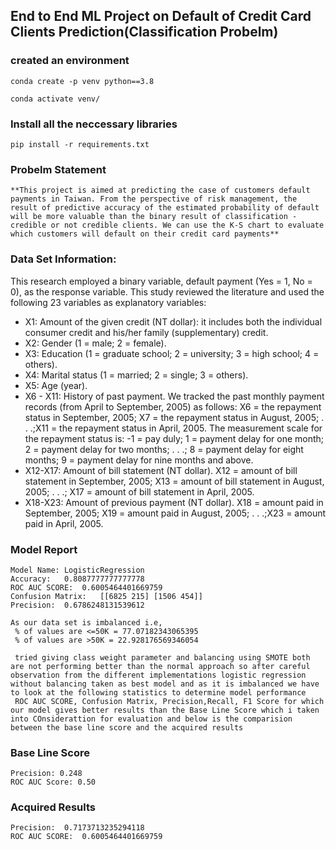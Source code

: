## End to End ML Project on Default of Credit Card Clients Prediction(Classification Probelm)

### created an environment
```
conda create -p venv python==3.8

conda activate venv/
```
### Install all the neccessary libraries
```
pip install -r requirements.txt

```
### Probelm Statement
```
**This project is aimed at predicting the case of customers default payments in Taiwan. From the perspective of risk management, the result of predictive accuracy of the estimated probability of default will be more valuable than the binary result of classification - credible or not credible clients. We can use the K-S chart to evaluate which customers will default on their credit card payments**
```
### Data Set Information:

This research employed a binary variable, default payment (Yes = 1, No = 0), as the response variable. This study reviewed the literature and used the following 23 variables as explanatory variables:

*  X1: Amount of the given credit (NT dollar): it includes both the individual consumer credit and his/her family (supplementary) credit.
*  X2: Gender (1 = male; 2 = female).
*  X3: Education (1 = graduate school; 2 = university; 3 = high school; 4 = others).
*  X4: Marital status (1 = married; 2 = single; 3 = others).
*  X5: Age (year).
*  X6 - X11: History of past payment. We tracked the past monthly payment records (from April to September, 2005) as follows: X6 = the repayment status in September, 2005; X7 = the repayment status in August, 2005; . . .;X11 = the repayment status in April, 2005. The measurement scale for the repayment status is: -1 = pay duly; 1 = payment delay for one month; 2 = payment delay for two months; . . .; 8 = payment delay for eight months; 9 = payment delay for nine months and above.
*  X12-X17: Amount of bill statement (NT dollar). X12 = amount of bill statement in September, 2005; X13 = amount of bill statement in August, 2005; . . .; X17 = amount of bill statement in April, 2005.
*  X18-X23: Amount of previous payment (NT dollar). X18 = amount paid in September, 2005; X19 = amount paid in August, 2005; . . .;X23 = amount paid in April, 2005.

### Model Report

```
Model Name: LogisticRegression
Accuracy:	0.8087777777777778
ROC AUC SCORE:	0.6005464401669759
Confusion Matrix:	[[6825 215] [1506 454]]
Precision:	0.6786248131539612
```

```
As our data set is imbalanced i.e,
 % of values are <=50K = 77.07182343065395
 % of values are >50K = 22.928176569346054

 tried giving class weight parameter and balancing using SMOTE both are not performing better than the normal approach so after careful observation from the different implementations logistic regression without balancing taken as best model and as it is imbalanced we have to look at the following statistics to determine model performance 
 ROC AUC SCORE, Confusion Matrix, Precision,Recall, F1 Score for which our model gives better results than the Base Line Score which i taken into COnsiderattion for evaluation and below is the comparision between the base line score and the acquired results
```
### Base Line Score 
```                    
Precision: 0.248
ROC AUC Score: 0.50
```
### Acquired Results
```
Precision:	0.7173713235294118
ROC AUC SCORE:	0.6005464401669759
```



